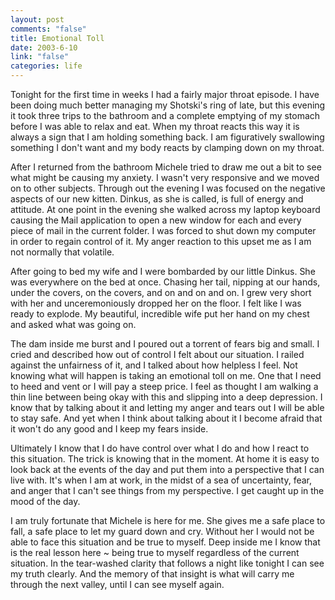 ```yaml
--- 
layout: post
comments: "false"
title: Emotional Toll
date: 2003-6-10
link: "false"
categories: life
---
```

Tonight for the first time in weeks I had a fairly major throat episode. I have been doing much better managing my Shotski's ring of late, but this evening it took three trips to the bathroom and a complete emptying of my stomach before I was able to relax and eat. When my throat reacts this way it is always a sign that I am holding something back. I am figuratively swallowing something I don't want and my body reacts by clamping down on my throat.

After I returned from the bathroom Michele tried to draw me out a bit to see what might be causing my anxiety. I wasn't very responsive and we moved on to other subjects. Through out the evening I was focused on the negative aspects of our new kitten. Dinkus, as she is called, is full of energy and attitude.  At one point in the evening she walked across my laptop keyboard causing the Mail application to open a new window for each and every piece of mail in the current folder. I was forced to shut down my computer in order to regain control of it.  My anger reaction to this upset me as I am not normally that volatile.

After going to bed my wife and I were bombarded by our little Dinkus. She was everywhere on the bed at once. Chasing her tail, nipping at our hands, under the covers, on the covers, and on and on and on. I grew very short with her and unceremoniously dropped her on the floor. I felt like I was ready to explode. My beautiful, incredible wife put her hand on my chest and asked what was going on.

The dam inside me burst and I poured out a torrent of fears big and small. I cried and described how out of control I felt about our situation. I railed against the unfairness of it, and I talked about how helpless I feel. Not knowing what will happen is taking an emotional toll on me. One that I need to heed and vent or I will pay a steep price. I feel as thought I am walking a thin line between being okay with this and slipping into a deep depression. I know that by talking about it and letting my anger and tears out I will be able to stay safe. And yet when I think about talking about it I become afraid that it won't do any good  and I keep my fears inside.

Ultimately I know that I do have control over what I do and how I react to this situation. The trick is knowing that in the moment. At home it is easy to look back at the events of the day and put them into a perspective that I can live with. It's when I am at work, in the midst of a sea of uncertainty, fear, and anger that I can't see things from my perspective. I get caught up in the mood of the day.

I am truly fortunate that Michele is here for me. She gives me a safe place to fall, a safe place to let my guard down and cry. Without her I would not be able to face this situation and be true to myself. Deep inside me I know that is the real lesson here ~ being true to myself regardless of the current situation. In the tear-washed clarity that follows a night like tonight I can see my truth clearly. And the memory of that insight is what will carry me through the next valley, until I can see myself again.
